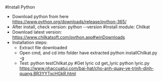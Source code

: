 #Install Python
- Download python from here
    https://www.python.org/downloads/release/python-365/
- After install, check version:
    python --version
#Install module: Chilkat
- Download latest version:
    https://www.chilkatsoft.com/python.asp#winDownloads
- Installation steps:
    + Extract file downloaded
    + Open cmd, and cd into folder have extracted
        python installChilkat.py -g
    + Test:
        python testChilkat.py
#Get lyric
    cd get_lyric
    python lyric.py https://www.nhaccuatui.com/bai-hat/cho-anh-quay-ve-trinh-dinh-quang.BR3YYTxcHGkR.html

